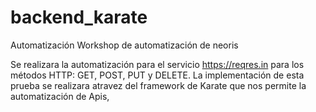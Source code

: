 # backend_karate
Automatización
Workshop de automatización de neoris

Se realizara la automatización para el servicio  https://reqres.in para los  métodos HTTP: GET, POST, PUT y DELETE. La implementación de esta prueba se realizara atravez del framework de Karate que nos permite la automatización de Apis,
